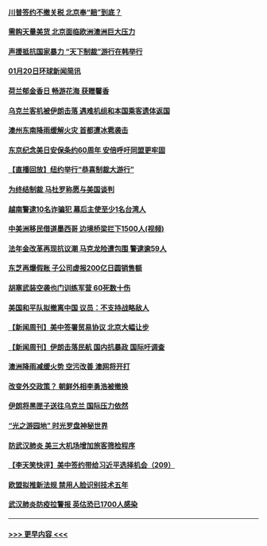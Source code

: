 #### [川普签约不撤关税 北京奉“赔”到底？](../pages/prog202/a102756354.md?t=01201011) 
#### [需购天量美货 北京面临欧洲澳洲巨大压力](../pages/prog202/a102756304.md?t=01201011) 
#### [声援抵抗国家暴力 “天下制裁”游行在韩举行](../pages/prog202/a102756254.md?t=01201011) 
#### [01月20日环球新闻简讯](../pages/prog202/a102756238.md?t=01201011) 
#### [荷兰郁金香日 畅游花海 获赠馨香](../pages/prog202/a102756214.md?t=01201011) 
#### [乌克兰客机被伊朗击落 遇难机组和本国乘客遗体返国](../pages/prog202/a102756182.md?t=01201011) 
#### [澳州东南降雨缓解火灾 首都遭冰雹袭击](../pages/prog202/a102756172.md?t=01201011) 
#### [东京纪念美日安保条约60周年 安倍呼吁同盟更牢固](../pages/prog202/a102756150.md?t=01201011) 
#### [【直播回放】纽约举行“恭喜制裁大游行”](../pages/prog202/a102755308.md?t=01201011) 
#### [为终结制裁 马杜罗称愿与美国谈判](../pages/prog202/a102756060.md?t=01201011) 
#### [越南警逮10名诈骗犯 幕后主使至少1名台湾人](../pages/prog202/a102756030.md?t=01201011) 
#### [中美洲移民借道墨西哥 边境桥梁拦下1500人(视频)](../pages/prog202/a102756017.md?t=01201011) 
#### [法年金改革再现抗议潮 马克龙险遭包围 警逮逾59人](../pages/prog202/a102755953.md?t=01201011) 
#### [东芝再爆假账 子公司虚报200亿日圆销售额](../pages/prog202/a102755949.md?t=01201011) 
#### [胡塞武装空袭也门训练军营 60死数十伤](../pages/prog202/a102755921.md?t=01201011) 
#### [美国和平队拟撤离中国 议员：不支持战略敌人](../pages/prog202/a102755896.md?t=01201011) 
#### [【新闻周刊】美中签署贸易协议  北京大幅让步](../pages/prog202/a102755893.md?t=01201011) 
#### [【新闻周刊】伊朗击落民航 国内抗暴政 国际吁调查](../pages/prog202/a102755773.md?t=01201011) 
#### [澳洲降雨减缓火势 空污改善 澳网将开打](../pages/prog202/a102755661.md?t=01201011) 
#### [改变外交政策？ 朝鲜外相李勇浩被撤换](../pages/prog202/a102755817.md?t=01201011) 
#### [伊朗将黑匣子送往乌克兰 国际压力依然](../pages/prog202/a102755784.md?t=01201011) 
#### [“光之游园地” 时光罗盘神秘世界](../pages/prog202/a102755744.md?t=01201011) 
#### [防武汉肺炎 美三大机场增加旅客筛检程序](../pages/prog202/a102755752.md?t=01201011) 
#### [【李天笑快评】美中签约带给习近平选择机会（209）](../pages/prog202/a102755709.md?t=01201011) 
#### [欧盟拟推新法规  禁用人脸识别技术五年](../pages/prog202/a102755658.md?t=01201011) 
#### [武汉肺炎防疫拉警报 英估恐已1700人感染](../pages/prog202/a102755639.md?t=01201011) 

----
#### [ >>> 更早内容 <<< ](../indexes/prog202-earlier.md)
